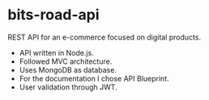 # bits-road-api
REST API for an e-commerce focused on digital products.

- API written in Node.js. 
- Followed MVC architecture.
- Uses MongoDB as database. 
- For the documentation I chose API Blueprint.
- User validation through JWT.
